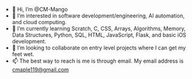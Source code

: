 - 👋 Hi, I’m @CM-Mango
- 👀 I’m interested in software development/engineering, AI automation, and cloud computing.
- 🌱 I’m currently learning Scratch, C, CSS, Arrays, Algorithms, Memory, Data Structures, Python, SQL, HTML, JavaScript, Flask, and basic iOS development.
- 💞️ I’m looking to collaborate on entry level projects where I can get my feet wet. 
- 📫 The best way to reach is me is through email. My email address is cmaple119@gmail.com

<!---
CM-Mango/CM-Mango is a ✨ special ✨ repository because its `README.md` (this file) appears on your GitHub profile.
You can click the Preview link to take a look at your changes.
--->

